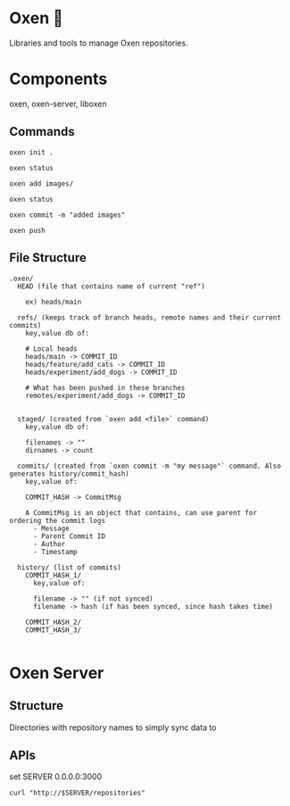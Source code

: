 # Oxen 🐂

Libraries and tools to manage Oxen repositories.

# Components

oxen, oxen-server, liboxen

## Commands

`oxen init .`

`oxen status`

`oxen add images/`

`oxen status`

`oxen commit -m "added images"`

`oxen push`


## File Structure

```
.oxen/
  HEAD (file that contains name of current "ref")

    ex) heads/main

  refs/ (keeps track of branch heads, remote names and their current commits)
    key,value db of:

    # Local heads
    heads/main -> COMMIT_ID
    heads/feature/add_cats -> COMMIT_ID
    heads/experiment/add_dogs -> COMMIT_ID

    # What has been pushed in these branches
    remotes/experiment/add_dogs -> COMMIT_ID


  staged/ (created from `oxen add <file>` command)
    key,value db of:

    filenames -> ""
    dirnames -> count

  commits/ (created from `oxen commit -m "my message"` command. Also generates history/commit_hash)
    key,value of:

    COMMIT_HASH -> CommitMsg

    A CommitMsg is an object that contains, can use parent for ordering the commit logs
      - Message
      - Parent Commit ID
      - Author
      - Timestamp

  history/ (list of commits)
    COMMIT_HASH_1/
      key,value of:

      filename -> "" (if not synced)
      filename -> hash (if has been synced, since hash takes time)

    COMMIT_HASH_2/
    COMMIT_HASH_3/
  
```

# Oxen Server

## Structure

Directories with repository names to simply sync data to

## APIs

set SERVER 0.0.0.0:3000

`curl "http://$SERVER/repositories"`

```
```

